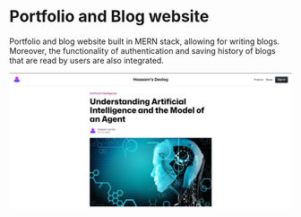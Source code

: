 # Portfolio and Blog website

Portfolio and blog website built in MERN stack, allowing for writing blogs. Moreover, the functionality of authentication and saving history of blogs that are read by users are also integrated.

![](images/blog.png)
